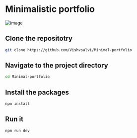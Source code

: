 # Minimalistic portfolio

![image](https://github.com/user-attachments/assets/26efe0c5-1fc4-4fc5-a38e-ef20aaa8cf68)

## Clone the repositotry
```bash
git clone https://github.com/Vishvsalvi/Minimal-portfolio
```

## Navigate to the project directory
```bash
cd Minimal-portfolio
```

## Install the packages
```bash
npm install
```

## Run it
```bash
npm run dev
```
